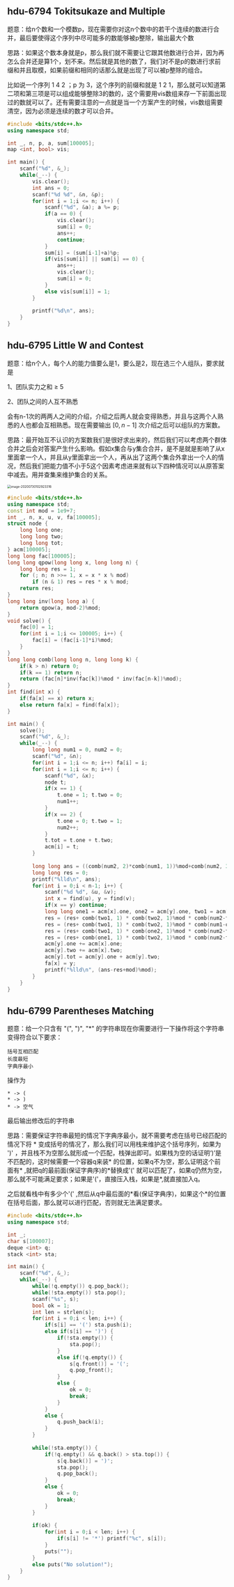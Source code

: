 ## hdu-6794 Tokitsukaze and Multiple

题意：给n个数和一个模数p，现在需要你对这n个数中的若干个连续的数进行合并，最后要使得这个序列中尽可能多的数能够被p整除，输出最大个数

思路：如果这个数本身就是p，那么我们就不需要让它跟其他数进行合并，因为再怎么合并还是算1个，划不来。然后就是其他的数了，我们对不是p的数进行求前缀和并且取模，如果前缀和相同的话那么就是出现了可以被p整除的组合。

比如说一个序列 1 4 2 ；p 为 3，这个序列的前缀和就是 1 2 1，那么就可以知道第二项和第三项是可以组成能够整除3的数的，这个需要用vis数组来存一下前面出现过的数就可以了。还有需要注意的一点就是当一个方案产生的时候，vis数组需要清空，因为必须是连续的数才可以合并。

```cpp
#include <bits/stdc++.h>
using namespace std;

int _, n, p, a, sum[100005];
map <int, bool> vis;

int main() {
	scanf("%d", &_);
	while(_--) {
		vis.clear();
		int ans = 0;
		scanf("%d %d", &n, &p);
		for(int i = 1;i <= n; i++) {
			scanf("%d", &a); a %= p;
			if(a == 0) {
				vis.clear();
				sum[i] = 0;
				ans++;
				continue;
			}
			sum[i] = (sum[i-1]+a)%p;
			if(vis[sum[i]] || sum[i] == 0) {
				ans++;
				vis.clear();
				sum[i] = 0;
			}
			else vis[sum[i]] = 1;
		}
		
		printf("%d\n", ans);
	}
}
```



## hdu-6795 Little W and Contest

题意：给n个人，每个人的能力值要么是1，要么是2，现在选三个人组队，要求就是 

1、团队实力之和 ≥ 5 

2、团队之间的人互不熟悉

会有n-1次的两两人之间的介绍，介绍之后两人就会变得熟悉，并且与这两个人熟悉的人也都会互相熟悉。现在需要输出 $[0,n-1]$ 次介绍之后可以组队的方案数。

思路：最开始互不认识的方案数我们是很好求出来的，然后我们可以考虑两个群体合并之后会对答案产生什么影响。假如x集合与y集合合并，是不是就是影响了从x里面拿一个人，并且从y里面拿出一个人，再从出了这两个集合外拿出一个人的情况，然后我们把能力值不小于5这个因素考虑进来就有以下四种情况可以从原答案中减去。用并查集来维护集合的关系。

<img src="https://tva1.sinaimg.cn/large/007S8ZIlgy1gh8silrvqhj30cq0bmt9g.jpg" alt="image-20200730102923316" style="zoom:50%;" />

```cpp
#include <bits/stdc++.h>
using namespace std;
const int mod = 1e9+7;
int _, n, x, u, v, fa[100005];
struct node {
	long long one;
	long long two;
	long long tot;
} acm[100005];
long long fac[100005];
long long qpow(long long x, long long n) {
	long long res = 1;
	for (; n; n >>= 1, x = x * x % mod) 
		if (n & 1) res = res * x % mod; 
	return res;
}
long long inv(long long a) {
	return qpow(a, mod-2)%mod;
}
void solve() {
	fac[0] = 1;
	for(int i = 1;i <= 100005; i++) {
		fac[i] = (fac[i-1]*i)%mod;
	}
}
long long comb(long long n, long long k) {
	if(k > n) return 0;
	if(k == 1) return n;
	return (fac[n]*inv(fac[k])%mod * inv(fac[n-k])%mod);
}
int find(int x) {
	if(fa[x] == x) return x;
	else return fa[x] = find(fa[x]);
}

int main() {
	solve();
	scanf("%d", &_);
	while(_--) {
		long long num1 = 0, num2 = 0;
		scanf("%d", &n);
		for(int i = 1;i <= n; i++) fa[i] = i;
		for(int i = 1;i <= n; i++) {
			scanf("%d", &x);
			node t;
			if(x == 1) {
				t.one = 1; t.two = 0; 
				num1++;
			} 
			if(x == 2) {
				t.one = 0; t.two = 1;
				num2++;
			}
			t.tot = t.one + t.two;
			acm[i] = t;
		}
		
		long long ans = ((comb(num2, 2)*comb(num1, 1))%mod+comb(num2, 3))%mod;
		long long res = 0;
		printf("%lld\n", ans);
		for(int i = 0;i < n-1; i++) {
			scanf("%d %d", &u, &v);
			int x = find(u), y = find(v);
			if(x == y) continue;
			long long one1 = acm[x].one, one2 = acm[y].one, two1 = acm[x].two, two2 = acm[y].two;
			res = (res+ comb(two1, 1) * comb(two2, 1)%mod * comb(num2-two1-two2, 1))%mod;
			res = (res+ comb(two1, 1) * comb(two2, 1)%mod * comb(num1-one1-one2, 1))%mod;
			res = (res+ comb(two1, 1) * comb(one2, 1)%mod * comb(num2-two1-two2, 1))%mod;
			res = (res+ comb(one1, 1) * comb(two2, 1)%mod * comb(num2-two1-two2, 1))%mod;
			acm[y].one += acm[x].one;
			acm[y].two += acm[x].two;
			acm[y].tot = acm[y].one + acm[y].two;
			fa[x] = y;
			printf("%lld\n", (ans-res+mod)%mod);
		}
	}
}
```



## hdu-6799 Parentheses Matching

题意：给一个只含有 "(",  ")", "*" 的字符串现在你需要进行一下操作将这个字符串变得符合以下要求：

```
括号互相匹配
长度最短
字典序最小
```

操作为

```
* -> (
* -> )
* -> 空气
```

最后输出修改后的字符串

思路：需要保证字符串最短的情况下字典序最小，就不需要考虑在括号已经匹配的情况下将 $*$ 变成括号的情况了，那么我们可以用栈来维护这个括号序列，如果为 ')' ，并且栈不为空那么就形成一个匹配，栈弹出即可。如果栈为空的话证明‘)’是不匹配的，这时候需要一个容器q来装$*$ 的位置，如果q不为空，那么证明这个前面有$*$ ,就把q的最前面(保证字典序)的$*$替换成'(' 就可以匹配了，如果q仍然为空，那么就不可能满足要求；如果是'('，直接压入栈，如果是$*$,就直接加入q。

之后就看栈中有多少个'(' ,然后从q中最后面的$*$看(保证字典序)，如果这个$*$的位置在括号后面，那么就可以进行匹配，否则就无法满足要求。

```cpp
#include <bits/stdc++.h>
using namespace std;

int _;
char s[100007];
deque <int> q;
stack <int> sta;

int main() {
	scanf("%d", &_);
	while(_--) {
		while(!q.empty()) q.pop_back();
		while(!sta.empty()) sta.pop();
		scanf("%s", s);
		bool ok = 1;
		int len = strlen(s);
		for(int i = 0;i < len; i++) {
			if(s[i] == '(') sta.push(i);
			else if(s[i] == ')') {
				if(!sta.empty()) {
					sta.pop();
				}
				else if(!q.empty()) {
					s[q.front()] = '(';
					q.pop_front();
				}
				else {
					ok = 0;
					break;
				}
			}
			else {
				q.push_back(i);
			}
		}
		
		while(!sta.empty()) {
			if(!q.empty() && q.back() > sta.top()) {
				s[q.back()] = ')';
				sta.pop();
				q.pop_back();
			}
			else {
				ok = 0;
				break;
			}
		}
		
		if(ok) {
			for(int i = 0;i < len; i++) {
				if(s[i] != '*') printf("%c", s[i]);
			}
			puts("");
		}
		else puts("No solution!");
	}
}
```

